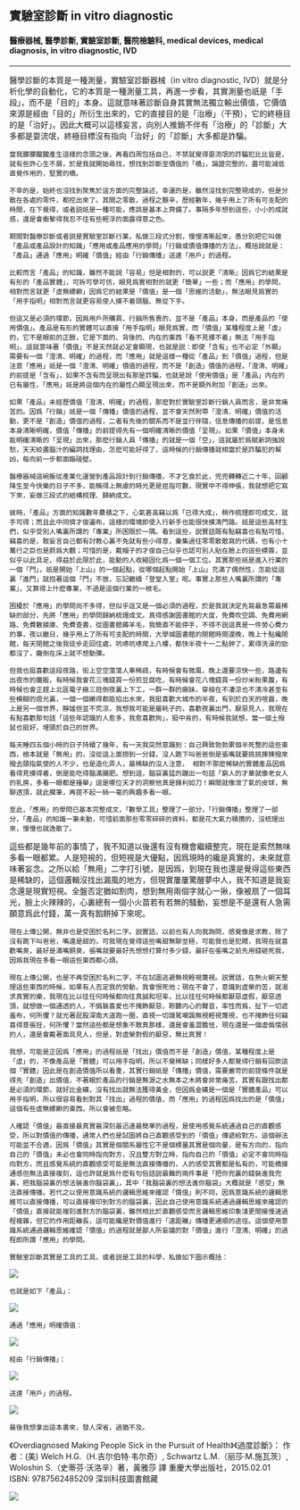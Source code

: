 ## 實驗室診斷 in vitro diagnostic
#### 醫療器械, 醫學診斷, 實驗室診斷, 醫院檢驗科, medical devices, medical diagnosis, in vitro diagnostic, IVD
---
<p word-wrap: break-word; word-break: break-all; overflow-x: hidden; overflow-x: hidden;>
    醫學診斷的本質是一種測量，實驗室診斷器械（in vitro diagnostic, IVD）就是分析化學的自動化，它的本質是一種測量工具，再進一步看，其實測量也祇是「手段」，而不是「目的」本身。這就意味著診斷自身其實無法獨立輸出價值，它價值來源是經由「目的」所衍生出來的，它的直接目的是「治療」（干預），它的終極目的是「治好」。因此大概可以這樣妄言，向別人推銷不伴有「治療」的「診斷」大多都是耍流氓，終極目標沒有指向「治好」的「診斷」大多都是詐騙。

    當我朦朦朧朧產生這樣的念頭之後，再看四周包括自己，不禁就覺得耍流氓的詐騙犯比比皆是，就有些許心生不屑，於是我就開始尋找，想找到診斷至價值的「橋」，論證完整的，盡可能減低直覺作用的，堅實的橋。

    不幸的是，始終也沒找到聚焦於這方面的完整論述，幸運的是，雖然沒找到完整現成的，但是分散在各處的零件，都挖出來了。其間之零散，過程之艱辛，歷經數年，幾乎用上了所有可支配的時間，在下覺得，或者説祇是一種可能，應該是基本上齊備了。事隔多年想到這些，小小的成就感，還是會衝擊得我忍不住有些輕浮的面露得意之色。

    期間對醫療診斷或者説是實驗室診斷行業，私做三段式分割，慢慢清晰起來，愚分別把它叫做「產品或產品設計的知識」「應用或產品應用的學問」「行銷或價值傳播的方法」，概括說就是：「產品」通過「應用」明確「價值」經由「行銷傳播」送達「用戶」的過程。

    比較而言「產品」的知識，雖然不能說「容易」但是相對的，可以説更「清晰」因爲它的結果是有形的「產品實體」，可拆可學可仿，眼見爲實相對的就更「簡單」一些；而「應用」的學問，相對而言就更「虛無縹緲」因爲它的結果是「價值」是一個「思維的活動」，無法眼見爲實的「用手指明」相對而言就更容易使人摸不着頭腦、無從下手。

    但這又是必須的環節，因爲用戶所購買、行銷所售賣的，並不是「產品」本身，而是產品的「使用價值」。產品是有形的實體可以直接「用手指明」眼見爲實，而「價值」某種程度上是「虛」的，它不是眼前的正臉，它是下面的、背後的、内在的東西「看不見摸不着」無法「用手指明」，這就意味著「價值」不是天然就必定會顯現，也就是説：即使「含有」也不必定「外顯」需要有一個「澄清、明確」的過程，而「應用」就是這樣一種從「產品」到「價值」過程，但是注意「應用」祇是一個「澄清、明確」價值的過程，而不是「創造」價值的過程，「澄清、明確」的前提是「含有」，如果不含有而呈現出有那是詐騙，也就是說「使用價值」是「產品」内在的已有屬性，「應用」祇是將這個内在的屬性凸顯呈現出來，而不是額外附加「創造」出來。

    如果「產品」未經歷價值「澄清、明確」的過程，那麽對於實驗室診斷行銷人員而言，是非常痛苦的。因爲「行銷」祇是一個「傳播」價值的過程，並不會天然附帶「澄清、明確」價值的活動，更不是「創造」價值的過程，二者有先後的關系而不是並行伴隨，信息傳播的前提，是信息本身清晰明確，價值「傳播」的前提得先有一個明確清晰的價值「呈現」。如果「價值」本身未能明確清晰的「呈現」出來，那麽行銷人員「傳播」的就是一個「空」，這就屬於爲賦新詞強說愁，天天絞盡腦汁的編詞找理由，怎麽可能好得了，這時候的行銷傳播就相當於是詐騙犯的幫凶，每向前一步都面臨碰壁。

    醫療器械這碗飯從產業化運營到產品設計到行銷傳播，不才乞食於此，兜兜轉轉近二十年，回顧降生至今快樂的日子不多，能稱得上無慮的時光更是屈指可數，現實中不得伸張，我就想把它寫下來，妄做三段式的結構梳理、歸納成文。

    彼時，「產品」方面的知識數年纍積之下，心氣甚高竊以爲「已得大成」，稍作梳理即可成文，就手可得；而且此中同儕才俊遍布，這樣的環境即使入行新手也能很快摸清門路。祇是這些高材生們，似乎受別人嘴裏所謂的「專業」所困限於一隅。看到這些，説實話既有點竊喜也有點可惜，竊喜的是，敢妄言自己都有討教心裏不免就有些小得意，彙集過往零零散散寫的代碼，也有小十萬行之巨也是蔚爲大觀；可惜的是，戴帽子的才俊自己似乎也認可別人貼在臉上的這些標簽，並似乎以此具足，得益於此限於此，能動的人收縮固化爲一個一個工位。其實那些祇是進入行業的一個「門」，祇是開始「上山」的一個起點，從哪個起點開始「上山」充滿了偶然性，怎能從這裏「進門」就抱著這個「門」不放，忘記繼續「登堂入室」呢。事實上那些人嘴裏所謂的「專業」，又算得上什麽專業，不過是這個行業的一根毛。

    困擾於「應用」的學問尚不多得，但似乎這又是一個必須的過程，於是我就決定先寫最急需最稀缺的部分，先將「應用」的學問歸納梳理成文。真得感謝圖書館的大度，免費吹空調、免費用網路、免費數據庫、免費查書，從圖書館薅羊毛，我簡直不能停手，不得不説這真是一件勞心費力的事，夜以繼日，幾乎用上了所有可支配的時間，大學城圖書館的閉館時間還晚，晚上十點纔閉館，每天閉館之後我徒步走回住處，吭哧吭哧爬上八樓，都快半夜十一二點鈡了，累得洗澡的勁都沒了，癱倒在床上就不想動彈。

    但我也挺喜歡這段夜路，街上空空蕩蕩人車稀疏，有時候會有微風，晚上還要涼快一些，路邊有出夜市的攤販，有時候我會花三塊錢買一份煎豆腐吃，有時候會花八塊錢買一份炒米粉果腹，有時候也會正趕上北區電子廠三班倒夜裏上下工，一群一群的廠妹，穿梭在不凄涼也不清冷甚至有些模糊的燈光裏，一個一個嫩得都能掐出水來，我挺喜歡大城市的半夜，有別於白天的喧囂，晚上是另一個世界，靜謐但並不荒涼，我想我可能是屬耗子的，喜歡夜裏出門，厭惡見人，我現在有點喜歡那句話「這些年認識的人愈多，我愈喜歡狗」，挺中肯的，有時候我就想，當一個土撥鼠也挺好，埋頭於自己的世界。

    每天睡四五個小時的日子持續了幾年，有一天我突然意識到：自己興致勃勃累個半死整的這些東西，根本就是「無用」的，沒從這上面撈到一分錢，沒人跪下叫爸爸倒是張嘴就要挑挑揀揀撥來撥去頤指氣使的人不少，也是造化弄人，最稀缺的沒人注意， 相對不那麽稀缺的實體產品因爲看得見摸得着，倒是能吃得腦滿腸肥。想到這，腦袋裏猛的蹦出一句話「窮人的才華就像老女人的乳房，多看一眼都是擡舉」這是哪位天才的洞察他真是鋒利如刀！瞬間就像泄了氣的皮球，無聊透頂，就此擱筆，再提不起一絲一毫的興趣多看一眼。

    至此，「應用」的學問已基本完整成文，「數學工具」整理了一部分，「行銷傳播」整理了一部分，「產品」的知識一筆未動，可惜前面那些零零碎碎的資料，都是花大氣力積攢的，沒梳理出來，慢慢也就逸散了。
這些都是幾年前的事情了，我不知道以後還有沒有機會繼續整完，現在是索然無味多看一眼都累。人是短視的，但短視是大優點，因爲現時的纔是真實的，未來就意味著妄念。之所以給「無用」二字打引號，是因爲，到現在我也還是覺得這些東西是稀缺的，這個邏輯沒找出漏風的地方，但現實屢屢驚醒夢中人，我不知道是我妄念還是現實短視。全盤否定猶如割肉，想到無用兩個字就心一揪，像被扇了一個耳光，臉上火辣辣的，心裏總有一個小火苗若有若無的騷動，妄想是不是還有人急需願意爲此付錢，萬一真有餡餅掉下來呢。

    現在上傳公開，無非也是受困於名利二字。説實話，以前也有人向我詢問，感覺像是求教，除了沒有跪下叫爸爸，嘴還是甜的，可我現在覺得這些嘴甜無聊至極，可能我也是犯賤，我現在就喜歡嘴臭，最好是滿嘴銅臭，張嘴就要最好先想想打算付多少錢，最好在張嘴之前先用錢砸死我，因爲我現在多看一眼這些東西都心煩。

    現在上傳公開，也是不再受困於名利二字，不在試圖逃避無視輕視蔑視。説實話，在熱火朝天整理這些東西的時候，如果有人否定我的勞動，我會恨死他；現在不會了，意識到虛榮的苦，就渴求真實的樂，我現在比以往任何時候都向往真誠和坦率，比以往任何時候都厭惡虛假，厭惡透頂，就想做一個通透的人，不僞裝喜愛也不掩飾厭惡，聆聽内心的聲音，率性而爲，扯下一切遮羞布，何所懼？就光著屁股深南大道跑一圈，直視一切謾駡嘲諷無視輕視蔑視，也不掩飾任何竊喜得意張狂，何所懼？當然這些都是想象不敢真那樣，還是會羞澀膽怯，現在還是一個虛僞懦弱的人，還是會戴著面具見人，但是，對虛榮對假的厭惡，無比真實！

    我想，可能是正因爲「應用」的過程祇是「找出」價值而不是「創造」價值，某種程度上是「虛」的，不像產品是「實體」可以用手指明，所以不覺稀缺；同樣好多人都覺得行銷有回款這個「實體」因此是在創造價值所以看重，其實行銷祇是「傳播」價值，需要嚴苛的前提條件就是得先「創造」出價值，不著眼於產品的行銷是無源之水無本之木將會非常痛苦。其實有跟找出都是必須的環節，就好比金礦，沒有找出就無法獲得黃金，但因爲金礦是一個是「實體產品」可以用手指明，所以很容易看到對其「找出」過程的價值，而「應用」的過程因爲找出的是「價值」這個有些虛無縹緲的東西，所以會被忽略。

    人確認「價值」最直接最真實最深刻最迅速最簡單的過程，是使用感覺系統通過自己的直觀感受，所以對價值的傳播，通常人們也是試圖將自己直觀感受到的「價值」傳遞給對方。這個辦法可能並不合適，因爲「價值」其實是個關系屬性它不是個標量其實是個向量，是有方向的，指向自己的「價值」未必也會同時指向對方，況且雙方對立時，指向自己的「價值」必定不會同時指向對方，而且感覺系統的直觀感受可能是無法直接傳播的，人的感受其實都是私有的，可能橋接通感但無法直接複刻，這也許就是爲什麽有句俗話説最難的兩件事是「把你兜裏的錢裝進我兜裏，把我腦袋裏的想法裝進你腦袋裏」，其中「我腦袋裏的想法進你腦袋」大概就是「感受」無法直接傳播。若代之以使用意識系統的邏輯思維來確認「價值」則不同，因爲意識系統的邏輯思維可以直接傳播，可以直接複印到對方的腦袋裏，因此自己使用意識系統通過邏輯思維來確認的「價值」直接就能複刻進對方的腦袋裏，雖然相比於直觀感受而言邏輯思維印象淺更間接慢速過程複雜，但它的作用距離長，這可能纔是對價值進行「遠距離」傳播更通順的途徑。這個使用意識系統通過邏輯思維確認「價值」的過程就是鄙人所妄議的對「價值」進行「澄清、明確」的過程即所謂「應用」的學問。
</p>

    實驗室診斷其實是工具的工具，或者説是工具的科學，私做如下圖示概括：

![](https://github.com/Orca023/in-vitro-diagnostic/blob/main/outline1.svg)

    也就是如下「產品」：

![](https://github.com/Orca023/in-vitro-diagnostic/blob/main/outline4.svg)

    通過「應用」明確價值：

![](https://github.com/Orca023/in-vitro-diagnostic/blob/main/outline2.svg)

    經由「行銷傳播」：

![](https://github.com/Orca023/in-vitro-diagnostic/blob/main/outline5.svg)

    送達「用戶」的過程。

![](https://github.com/Orca023/in-vitro-diagnostic/blob/main/outline3.svg)

    最後我想拿出這本書來，發人深省，過猶不及。

《Overdiagnosed Making People Sick in the Pursuit of Health》《過度診斷》：
作者：(美) Welch H.G.（H.吉尔伯特·韦尔奇）, Schwartz L.M.（丽莎·M.施瓦茨）, Woloshin S.（史蒂芬·沃洛辛）著，黃雅莎 譯
重慶大學出版社，2015.02.01
ISBN: 9787562485209
深圳科技圖書館藏

![](https://github.com/Orca023/in-vitro-diagnostic/blob/main/OverDiagnosed.png)
